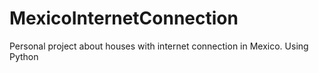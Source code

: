 # MexicoInternetConnection
Personal project about houses with internet connection in Mexico. Using Python

